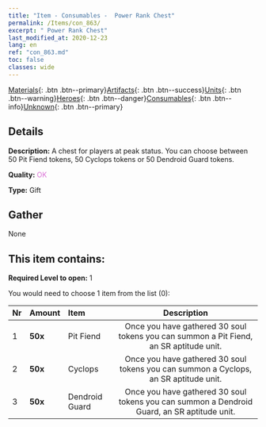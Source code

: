 ```yaml
---
title: "Item - Consumables -  Power Rank Chest"
permalink: /Items/con_863/
excerpt: " Power Rank Chest"
last_modified_at: 2020-12-23
lang: en
ref: "con_863.md"
toc: false
classes: wide
---
```

 [Materials](/Items/){: .btn .btn--primary}[Artifacts](/Items/Artifacts/){: .btn .btn--success}[Units](/Items/Units/){: .btn .btn--warning}[Heroes](/Items/Heroes/){: .btn .btn--danger}[Consumables](/Items/Consumables/){: .btn .btn--info}[Unknown](/Items/Unknown/){: .btn .btn--primary}

## Details
 **Description:** A chest for players at peak status. You can choose between 50 Pit Fiend tokens, 50 Cyclops tokens or 50 Dendroid Guard tokens.

 **Quality:** <span style="color: #DA70D6">OK</span>

 **Type:** Gift

## Gather

  None

## This item contains:

 **Required Level to open:** 1

 You would need to choose 1 item from the list (0):

  | Nr | Amount |     Item    | Description |
  |:---|:-------|:------------|:-----------:|
  | 1 |  **50x** | Pit Fiend | Once you have gathered 30 soul tokens you can summon a Pit Fiend, an SR aptitude unit.  | 
  | 2 |  **50x** | Cyclops | Once you have gathered 30 soul tokens you can summon a Cyclops, an SR aptitude unit.  | 
  | 3 |  **50x** | Dendroid Guard | Once you have gathered 30 soul tokens you can summon a Dendroid Guard, an SR aptitude unit.  | 
